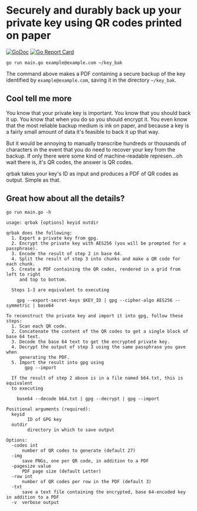 # Securely and durably back up your private key using QR codes printed on paper

[![GoDoc](https://godoc.org/github.com/mtraver/qrbak?status.svg)](https://godoc.org/github.com/mtraver/qrbak)
[![Go Report Card](https://goreportcard.com/badge/github.com/mtraver/qrbak)](https://goreportcard.com/report/github.com/mtraver/qrbak)

`go run main.go example@example.com ~/key_bak`

The command above makes a PDF containing a secure backup of the key identified by `example@example.com`,
saving it in the directory `~/key_bak`.

## Cool tell me more

You know that your private key is important. You know that you should back it up. You know that
when you do so you should encrypt it. You even know that the most reliable backup medium is ink
on paper, and because a key is a fairly small amount of data it's feasible to back it up that way.

But it would be annoying to manually transcribe hundreds or thousands of characters in the
event that you do need to recover your key from the backup. If only there were some kind of
machine-readable represen...oh wait there is, it's QR codes, the answer is QR codes.

qrbak takes your key's ID as input and produces a PDF of QR codes as output. Simple as that.

## Great how about all the details?

`go run main.go -h`

```
usage: qrbak [options] keyid outdir

qrbak does the following:
  1. Export a private key from gpg.
  2. Encrypt the private key with AES256 (you will be prompted for a passphrase).
  3. Encode the result of step 2 in base 64.
  4. Split the result of step 3 into chunks and make a QR code for each chunk.
  5. Create a PDF containing the QR codes, rendered in a grid from left to right
     and top to bottom.

  Steps 1-3 are equivalent to executing

    gpg --export-secret-keys $KEY_ID | gpg --cipher-algo AES256 --symmetric | base64

To reconstruct the private key and import it into gpg, follow these steps:
  1. Scan each QR code.
  2. Concatenate the content of the QR codes to get a single block of base 64 text.
  3. Decode the base 64 text to get the encrypted private key.
  4. Decrypt the output of step 3 using the same passphrase you gave when
     generating the PDF.
  5. Import the result into gpg using
       gpg --import

  If the result of step 2 above is in a file named b64.txt, this is equivalent
  to executing

    base64 --decode b64.txt | gpg --decrypt | gpg --import

Positional arguments (required):
  keyid
        ID of GPG key
  outdir
        directory in which to save output

Options:
  -codes int
      number of QR codes to generate (default 27)
  -img
      save PNGs, one per QR code, in addition to a PDF
  -pagesize value
      PDF page size (default Letter)
  -row int
      number of QR codes per row in the PDF (default 3)
  -txt
      save a text file containing the encrypted, base 64-encoded key in addition to a PDF
  -v  verbose output
```
